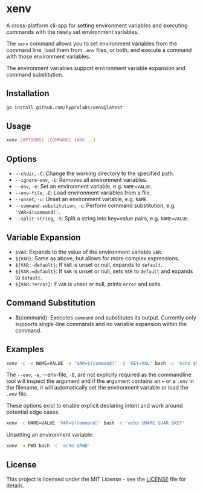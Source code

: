 # xenv

A cross-platform cli-app for setting environment variables and executing commands with
the newly set environment variables.

The `xenv` command allows you to set environment variables from the command line,
load them from `.env` files, or both, and execute a command with those environment variables.

The environment variables support environment variable expansion and command substitution.

## Installation

```bash
go install github.com/hyprxlabs/xenv@latest
```

## Usage

```bash
xenv [OPTIONS] [COMMAND] [ARG...]
```

## Options

- `--chdir`, `-C`: Change the working directory to the specified path.
- `--ignore-env`, `-i`: Removes all environment variables.
- `--env`, `-e`: Set an environment variable, e.g. `NAME=VALUE`.
- `--env-file`, `-E`: Load environment variables from a file.
- `--unset`, `-u`: Unset an environment variable, e.g. `NAME`.
- `--command-substitution`, `-c`: Perform command substitution, e.g. `'VAR=$(command)'`.
- `--split-string`, `-S`: Split a string into key=value pairs, e.g. `NAME=VALUE`.

## Variable Expansion

- `$VAR`: Expands to the value of the environment variable `VAR`.
- `${VAR}`: Same as above, but allows for more complex expressions.
- `${VAR:-default}`: If `VAR` is unset or null, expands to `default`.
- `${VAR:=default}`: If `VAR` is unset or null, sets `VAR` to `default` and expands to `default`.
- `${VAR:?error}`: If `VAR` is unset or null, prints `error` and exits.

## Command Substitution

- $(command): Executes `command` and substitutes its output. Currently only supports single-line commands
  and no variable expansion within the command.

## Examples

```bash
xenv -c -e NAME=VALUE -e 'VAR=$(command)' -S 'KEY=VAL' bash -c 'echo $NAME $VAR $KEY'
```

The `--env`, `-e`, --env-file, `-E`, are not explicity required as the commandline tool will
inspect the argument and if the argument contains an `=` or a `.env` in the filename, it will
automatically set the environment variable or load the `.env` file.

These options exist to enable explicit declaring intent and work around potential edge cases.

```bash
xenv -c NAME=VALUE 'VAR=$(command)' bash -c 'echo $NAME $VAR $KEY'
```

Unsetting an environment variable:

```bash
xenv -u PWD bash -c 'echo $PWD'
```

## License

This project is licensed under the MIT License - see the [LICENSE](LICENSE.md) file for details.
